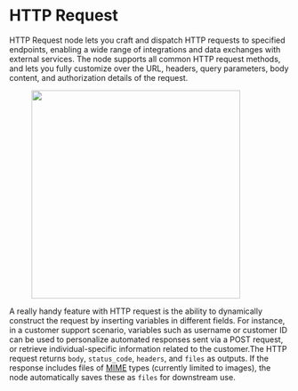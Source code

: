 # HTTP Request

HTTP Request node lets you craft and dispatch HTTP requests to specified endpoints, enabling a wide range of integrations and data exchanges with external services. The node supports all common HTTP request methods, and lets you fully customize over the URL, headers, query parameters, body content, and authorization details of the request.

<figure><img src="../../../.gitbook/assets/06f7c6ba-fbe0-4aeb-b7d4-fa1df0b07a5e.png" alt="" width="375"><figcaption></figcaption></figure>

A really handy feature with HTTP request is the ability to dynamically construct the request by inserting variables in different fields. For instance, in a customer support scenario, variables such as username or customer ID can be used to personalize automated responses sent via a POST request, or retrieve individual-specific information related to the customer.The HTTP request returns `body`, `status_code`, `headers`, and `files` as outputs. If the response includes files of [MIME](https://developer.mozilla.org/en-US/docs/Web/HTTP/Basics\_of\_HTTP/MIME\_types/Common\_types) types (currently limited to images), the node automatically saves these as `files` for downstream use.
